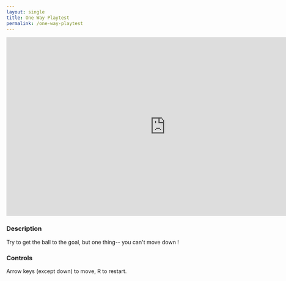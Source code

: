 ```yaml
---
layout: single
title: One Way Playtest
permalink: /one-way-playtest
---
```


<iframe src="https://sheepstudios.net/static/test/index.html" style="border:0px #ffffff none;" name="myiFrame" scrolling="no" frameborder="1" marginheight="0px" marginwidth="0px" height="468px" width="832px" allowfullscreen></iframe>

<br />

### Description
Try to get the ball to the goal, but one thing-- you can't move down ! 

### Controls
Arrow keys (except down) to move, R to restart.